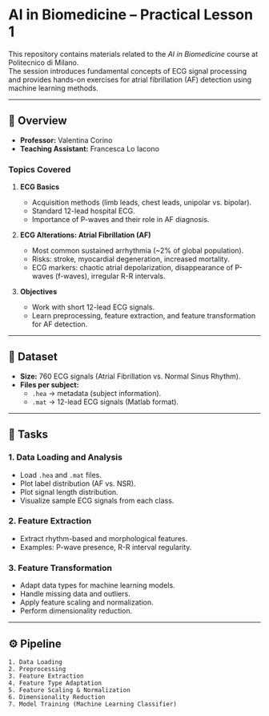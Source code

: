 # AI in Biomedicine – Practical Lesson 1

This repository contains materials related to the *AI in Biomedicine* course at Politecnico di Milano.  
The session introduces fundamental concepts of ECG signal processing and provides hands-on exercises for atrial fibrillation (AF) detection using machine learning methods.

---

## 📖 Overview

- **Professor:** Valentina Corino  
- **Teaching Assistant:** Francesca Lo Iacono 

### Topics Covered
1. **ECG Basics**  
   - Acquisition methods (limb leads, chest leads, unipolar vs. bipolar).  
   - Standard 12-lead hospital ECG.  
   - Importance of P-waves and their role in AF diagnosis.  

2. **ECG Alterations: Atrial Fibrillation (AF)**  
   - Most common sustained arrhythmia (~2% of global population).  
   - Risks: stroke, myocardial degeneration, increased mortality.  
   - ECG markers: chaotic atrial depolarization, disappearance of P-waves (f-waves), irregular R-R intervals.  

3. **Objectives**  
   - Work with short 12-lead ECG signals.  
   - Learn preprocessing, feature extraction, and feature transformation for AF detection.  

---

## 📂 Dataset

- **Size:** 760 ECG signals (Atrial Fibrillation vs. Normal Sinus Rhythm).  
- **Files per subject:**  
  - `.hea` → metadata (subject information).  
  - `.mat` → 12-lead ECG signals (Matlab format).  

---

## 🧩 Tasks

### **1. Data Loading and Analysis**
- Load `.hea` and `.mat` files.  
- Plot label distribution (AF vs. NSR).  
- Plot signal length distribution.  
- Visualize sample ECG signals from each class.  

### **2. Feature Extraction**
- Extract rhythm-based and morphological features.  
- Examples: P-wave presence, R-R interval regularity.  

### **3. Feature Transformation**
- Adapt data types for machine learning models.  
- Handle missing data and outliers.  
- Apply feature scaling and normalization.  
- Perform dimensionality reduction.  

---

## ⚙️ Pipeline

```text
1. Data Loading
2. Preprocessing
3. Feature Extraction
4. Feature Type Adaptation
5. Feature Scaling & Normalization
6. Dimensionality Reduction
7. Model Training (Machine Learning Classifier)
